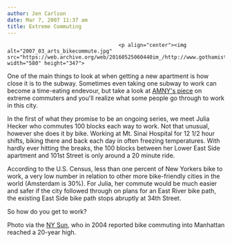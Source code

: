 ```yaml
---
author: Jen Carlson
date: Mar 7, 2007 11:37 am
title: Extreme Commuting
---
```


	
										<p align="center"><img alt="2007_03_arts_bikecommute.jpg" src="https://web.archive.org/web/20160525060440im_/http://www.gothamist.com/attachments/arts_jen/2007_03_arts_bikecommute.jpg" width="580" height="347">
</p><p>
One of the main things to look at when getting a new apartment is how close it is to the subway. Sometimes even taking one subway to work can become a time-eating endevour, but take a look at <a href="https://web.archive.org/web/20160525060440/http://www.amny.com/news/local/am-commuter0307,0,5839610.story?coll=am-topheadlines">AMNY&apos;s piece</a> on extreme commuters and you&apos;ll realize what some people go through to work in this city.

</p><p>In the first of what they promise to be an ongoing series, we meet Julia Hecker who commutes 100 blocks each way to work. Not that unusual, however she does it by bike. Working at Mt. Sinai Hospital for 12 1/2 hour shifts, biking there and back each day in often freezing temperatures. With hardly ever hitting the breaks, the 100 blocks between her Lower East Side apartment and 101st Street is only around a 20 minute ride.</p>

<p>According to the U.S. Census, less than one percent of New Yorkers bike to work, a very low number in relation to other more bike-friendly cities in the world (Amsterdam is 30%). For Julia, her commute would be much easier and safer if the city followed through on plans for an East River bike path, the existing East Side bike path stops abruptly at 34th Street.</p>

<p>So how do you get to work? </p>

<p>Photo via the <a href="https://web.archive.org/web/20160525060440/http://www.transalt.org/press/media/2004/040322nysun.html">NY Sun</a>, who in 2004 reported bike commuting into Manhattan reached a 20-year high. </p>					
										
									
				